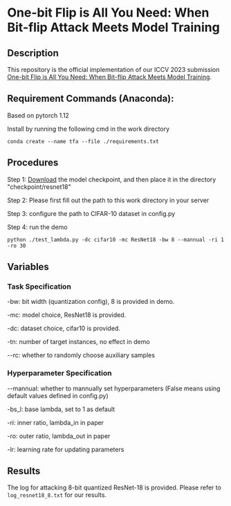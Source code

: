 # One-bit Flip is All You Need: When Bit-flip Attack Meets Model Training 

## Description
This repository is the official implementation of our ICCV 2023 submission [One-bit Flip is All You Need: When Bit-flip Attack Meets Model Training](). 

## Requirement Commands (Anaconda):

Based on pytorch 1.12

Install by running the following cmd in the work directory 

```
conda create --name tfa --file ./requirements.txt
```

## Procedures

Step 1: [Download](https://www.dropbox.com/s/ax24afm1vqs9k8m/176_95.25.pth?dl=0) the model checkpoint, and then place it in the directory "checkpoint/resnet18"

Step 2: Please first fill out the path to this work directory in your server

Step 3: configure the path to CIFAR-10 dataset in config.py

Step 4: run the demo

```
python ./test_lambda.py -dc cifar10 -mc ResNet18 -bw 8 --mannual -ri 1 -ro 30
```


## Variables

### Task Specification

-bw: bit width (quantization config), 8 is provided in demo.

-mc: model choice, ResNet18 is provided.

-dc: dataset choice, cifar10 is provided.

-tn: number of target instances, no effect in demo

--rc: whether to randomly choose auxiliary samples

### Hyperparameter Specification

--mannual: whether to mannually set hyperparameters (False means using default values defined in config.py)

-bs_l: base lambda, set to 1 as default

-ri: inner ratio, lambda_in in paper

-ro: outer ratio, lambda_out in paper

-lr: learning rate for updating parameters

## Results
The log for attacking 8-bit quantized ResNet-18 is provided. Please refer to `log_resnet18_8.txt` for our results.
